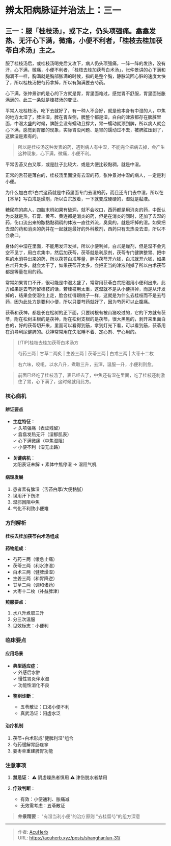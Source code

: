 # 辨太阳病脉证并治法上：三一


## 三一：服「桂枝汤」，或下之，仍头项强痛。翕翕发热、无汗心下满，微痛，小便不利者，「桂枝去桂加茯苓白术汤」主之。

<!--more-->

服了桂枝汤后，或桂枝汤喝完后又攻下，病人仍头项强痛，一阵一阵的发热，没有汗，心下满，微痛，小便不利者，「桂枝去桂加茯苓白术汤」，张仲景讲的心下满和胸满不一样，胸满就是胸部胀满的时候，指的是整个胸，静脉流回心脏的速度太快了，所以桂枝汤把芍药拿掉，所以有胸满要去芍药。

心下满，张仲景讲的是心的下方就是胃，胃里面难过，感觉胃不舒服，胃里面胀胀满满的。此三一条就是桂枝汤的变证。

平常人吃桂枝汤，吃下去就好了，有一种人不会好，就是他本身有中湿的人，中焦的地方太湿了，脾主湿，脾在胃左侧，脾整个都是湿，白白的津液都存在脾脏里面，中湿太盛的时候，脾脏会没有蠕动且撑大，胃一蠕动就顶到脾，所以病人就会心下满，感觉到胃胀的现象，实际胃没问题、是胃的蠕动过不去，被脾脏压到了，这脾湿是素有的。

> 所以是桂枝汤这种发表的药，遇到病人有中湿，不能完全把病去掉，会产生这种现象，心下满，微痛，小便不利。

平常舌苔又白又厚，或是肚子比较大、或是大便比较黏稠，就是中湿。

正常的舌苔是薄白的，桂枝汤里面没有去湿的药，张仲景对中湿的病人，一定是利小便。

为什么加白朮?白朮这药就是中药里面专门去湿的药，而且还专门去中湿，所以在【本草】写白朮是燥剂，所以白朮放着，一下就变成硬硬的，湿就是黏液。

糖尿病的病人，四肢末梢如果有破洞，就不会收口，西药都是用消炎的药，中医认为炎就是热，石膏、黄芩、黄连都是消炎的药，但是在消炎的同时，还加了去湿的药，伤口流出来的脓黏黏稠稠的体液一直往外流，臭臭的，就是坏掉的湿。如果把去湿的药和消炎的药并在一起就是最好的外科敷剂，西药只有去热没去湿，所以不会收口。

身体的中湿在里面，不能用发汗发掉，所以小便利掉，白朮是燥剂，但是湿不会凭空不见丁，用白朮集中，然后加茯苓，茯苓就是利尿剂，茯苓专门健脾整胃、把中焦的水消导出来的药，所以茯苍白朮等量，胖子茯苓开六钱，白朮就开六钱，如果白朮开太多，就会太干了，如果茯苓开太多，会把正当的津液利掉了所以白术茯苓都是等量在用的药。

常常如果胃口不开，很可能是中湿太盛了，常常用茯苓白朮把湿用小便利出来，此方如果是去芍药留桂枝的话，若桂枝用太重，这湿就不是从小便排掉，而是从汗发掉的，结果会使湿往上走，脸会红得跟桃子一样，这就是为什么去桂枝而不是去芍药，因为此处方是要利小便，所以只要芍药就好了，因为芍药可以止腹痛。

茯苓和茯神，都是长在松树的正下面，只要树根有被山猪咬过的，它的下方就有茯苓，附在松树主根的是茯神，附在松树支根的是茯苓，很大黑黑的，剥开来里面白白的，好的茯苓切开来，里面可以看得到筋，拿到灯光下看，可以看到筋，茯苓用在消导利尿健脾的。茯神常常用在失眠睡不着、定心剂、宁心用的。

> [!TIP]桂枝去桂加茯苓白术汤方
>
> 芍药三两 | 甘草二两炙 | 生姜三两 | 茯苓三两 | 白朮三两 | 大枣十二枚
>
> 右六味，咬咀，以水八升，煮取三升，去滓，温服一升，小便利则愈。

> 前面已经吃了桂枝汤了，表已经去了，中焦还有湿在里面，吃了桂枝还刺激住了胃，心下满了，这时候就用此方。

### 核心病机
#### 辨证要点
- **主症特征**：  
  ✓ 头项强痛（表证残留）  
  ✓ 翕翕发热无汗（湿郁肌表）  
  ✓ 心下满微痛（中焦湿阻）  
  ✓ 小便不利（湿无出路）  

- **关键病机**：  
  太阳表证未解 + 素体中焦停湿 → 湿阻气机

#### 病理发展
1. 患者素有脾湿（舌苔白厚/大便黏腻）
2. 误用汗下伤津
3. 湿邪困阻中焦
4. 气化不利致小便难

### 方剂解析
#### 桂枝去桂加茯苓白术汤组成
**药物组成**：
- 芍药三两（缓急止痛）
- 茯苓三两（利水渗湿）  
- 白术三两（健脾燥湿）
- 生姜三两（和胃降逆）
- 甘草二两（调和诸药）
- 大枣十二枚（补益脾津）

**煎服要点**：
1. 水八升煮取三升
2. 分三次温服
3. 见效标志：小便利

### 临床要点
#### 应用场景
- **典型适应症**：  
  ✓ 外感后水肿  
  ✓ 慢性胃炎伴水湿  
  ✓ 功能性消化不良  

- **鉴别诊断**：
  - 五苓散证：口渴小便不利
  - 真武汤证：阳虚水泛

#### 治疗机制
1. 茯苓+白术形成"健脾利湿"组合
2. 芍药缓解胃肠痉挛
3. 姜枣草重建脾胃功能

### 注意事项
1. **禁忌证**：
   ⚠️ 阴虚燥热者慎用
   ⚠️ 津伤脱水者禁用

2. **疗效判断**：
   - 有效：小便通利、胀痛减
   - 无效需考虑：五苓散证

> **仲景精要**：
> "有湿当利小便"的治疗原则
> "去桂留芍"的组方深意


---

> 作者: [AcuHerb](https://acuherb.xyz)  
> URL: https://acuherb.xyz/posts/shanghanlun-31/  

